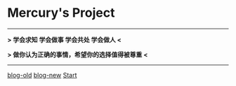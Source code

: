 
# Mercury's Project

---

**> 学会求知 学会做事 学会共处 学会做人 <**

**> 做你认为正确的事情，希望你的选择值得被尊重 <**

---

[blog-old](https://jdbewl.github.io/)
[blog-new](https://jdbewl.github.io/async)
[Start](README)
